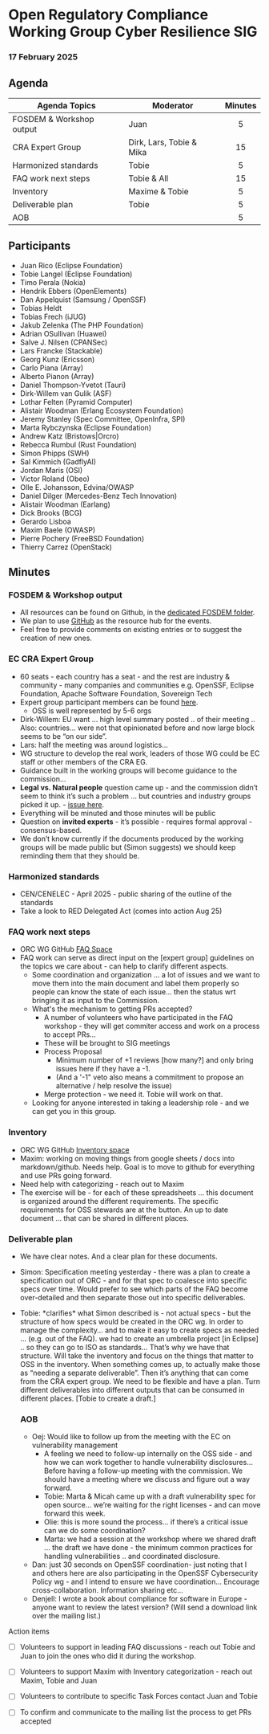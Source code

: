 # **Open Regulatory Compliance Working Group** Cyber Resilience SIG

###  17 February 2025
##  Agenda
 Agenda Topics | Moderator | Minutes |
| ----- | ----- | :---: |
| FOSDEM & Workshop output | Juan | 5|
| CRA Expert Group | Dirk, Lars, Tobie & Mika | 15 |
| Harmonized standards | Tobie | 5 |
| FAQ work next steps| Tobie & All | 15 |
| Inventory | Maxime & Tobie | 5 |
| Deliverable plan | Tobie | 5 |
| AOB | | 5 |

## Participants
* Juan Rico (Eclipse Foundation)  
* Tobie Langel (Eclipse Foundation)
* Timo Perala (Nokia)
* Hendrik Ebbers (OpenElements)
* Dan Appelquist (Samsung / OpenSSF)  
* Tobias Heldt   
* Tobias Frech (iJUG)  
* Jakub Zelenka (The PHP Foundation)  
* Adrian OSullivan (Huawei)  
* Salve J. Nilsen (CPANSec)  
* Lars Francke (Stackable)  
* Georg Kunz (Ericsson)  
* Carlo Piana (Array)  
* Alberto Pianon (Array)  
* Daniel Thompson-Yvetot (Tauri)  
* Dirk-Willem van Gulik (ASF)  
* Lothar Felten (Pyramid Computer)  
* Alistair Woodman (Erlang Ecosystem Foundation)  
* Jeremy Stanley (Spec Committee, OpenInfra, SPI)  
* Marta Rybczynska (Eclipse Foundation) 
* Andrew Katz (Bristows|Orcro)   
* Rebecca Rumbul (Rust Foundation)  
* Simon Phipps (SWH)  
* Sal Kimmich (GadflyAI)  
* Jordan Maris (OSI)  
* Victor Roland (Obeo)  
* Olle E. Johansson, Edvina/OWASP  
* Daniel Dilger (Mercedes-Benz Tech Innovation)  
* Alistair Woodman (Earlang)  
* Dick Brooks (BCG)  
* Gerardo Lisboa  
* Maxim Baele (OWASP)  
* Pierre Pochery (FreeBSD Foundation)  
* Thierry Carrez (OpenStack)

## Minutes
### FOSDEM & Workshop output 

* All resources can be found on Github, in the [dedicated FOSDEM folder](https://github.com/orcwg/orcwg/tree/main/events/2025/FOSDEM).  
* We plan to use [GitHub](https://github.com/orcwg/orcwg/tree/main/events) as the resource hub for the events.  
* Feel free to provide comments on existing entries or to suggest the creation of new ones.

### EC CRA Expert Group 

* 60 seats \- each country has a seat \- and the rest are industry & community \- many companies and communities e.g. OpenSSF, Eclipse Foundation, Apache Software Foundation, Sovereign Tech  
* Expert group participant members can be found [here](https://ec.europa.eu/transparency/expert-groups-register/screen/expert-groups/consult?lang=en&groupID=3967).  
  * OSS is well represented by 5-6 orgs  
* Dirk-Willem: EU want … high level summary posted .. of their meeting ..  Also: countries… were not that opinionated before and now large block seems to be “on our side”.  
* Lars: half the meeting was around logistics…   
* WG structure to develop the real work, leaders of those WG could be EC staff or other members of the CRA EG.  
* Guidance built in the working groups will become guidance to the commission…  
* **Legal vs. Natural people** question came up \- and the commission didn’t seem to think it’s such a problem … but countries and industry groups picked it up. \- [issue here](https://github.com/orcwg/cra-hub/issues/55).   
* Everything will be minuted and those minutes will be public  
* Question on **invited experts** \- it’s possible \- requires formal approval \- consensus-based.   
* We don’t know currently if the documents produced by the working groups will be made public but (Simon suggests) we should keep reminding them that they should be.

### Harmonized standards 

* CEN/CENELEC \- April 2025 \- public sharing of the outline of the standards  
* Take a look to RED Delegated Act (comes into action Aug 25\)

### FAQ work next steps 

* ORC WG GitHub [FAQ Space](https://github.com/orcwg/cra-hub/blob/main/faq.md%20)   
* FAQ work can serve as direct input on the \[expert group\] guidelines on the topics we care about \- can help to clarify different aspects.  
  * Some coordination and organization … a lot of issues and we want to move them into the main document and label them properly so people can know the state of each issue… then the status wrt bringing it as input to the Commission.   
  * What's the mechanism to getting PRs accepted?   
    * A number of volunteers who have participated in the FAQ workshop \- they will get commiter access and work on a process to accept PRs…  
    * These will be brought to SIG meetings   
    * Process Proposal  
      * Minimum number of \+1 reviews \[how many?\] and only bring issues here if they have a \-1.  
      * (And a '-1" veto also means a commitment to propose an alternative / help resolve the issue)   
    * Merge protection \- we need it. Tobie will work on that.  
  * Looking for anyone interested in taking a leadership role \- and we can get you in this group.

### Inventory 

* ORC WG GitHub [Inventory space](https://github.com/orcwg/cra-hub/blob/main/inventory.md)  
* Maxim: working on moving things from google sheets / docs into markdown/github. Needs help. Goal is to move to github for everything and use PRs going forward.  
* Need help with categorizing \- reach out to Maxim  
* The exercise will be \- for each of these spreadsheets … this document is organized around the different requirements. The specific requirements for OSS stewards are at the button. An up to date document … that can be shared in different places.

### Deliverable plan 

* We have clear notes. And a clear plan for these documents.  
* Simon: Specification meeting yesterday \- there was a plan to create a specification out of ORC \- and for that spec to coalesce into specific specs over time. Would prefer to see which parts of the FAQ become over-detailed and then separate those out into specific deliverables.  
* Tobie: \*clarifies\* what Simon described is \- not actual specs \- but the structure of how specs would be created in the ORC wg. In order to manage the complexity… and to make it easy to create specs as needed … (e.g. out of the FAQ). we had to create an umbrella project \[in Eclipse\] .. so they can go to ISO as standards… That’s why we have that structure. Will take the inventory and focus on the things that matter to OSS in the inventory. When something comes up, to actually make those as “needing a separate deliverable”. Then it’s anything that can come from the CRA expert group. We need to be flexible and have a plan. Turn different deliverables into different outputs that can be consumed in different places. \[Tobie to create a draft.\]

  ### AOB 

  * Oej: Would like to follow up from the meeting with the EC on vulnerability management  
    * A feeling we need to follow-up internally on the OSS side \- and how we can work together to handle vulnerability disclosures… Before having a follow-up meeting with the commission. We should have a meeting where we discuss and figure out a way forward.  
    * Tobie: Marta & Micah came up with a draft vulnerability spec for open source… we’re waiting for the right licenses \- and can move forward this week.  
    * Olie: this is more sound the process… if there’s a critical issue can we do some coordination?  
    * Marta: we had a session at the workshop where we shared draft … the draft we have done \- the minimum common practices for handling vulnerabilities .. and coordinated disclosure.  
  * Dan: just 30 seconds on OpenSSF coordination- just noting that I and others here are also participating in the OpenSSF Cybersecurity Policy wg \- and I intend to ensure we have coordination… Encourage cross-collaboration. Information sharing etc…  
  * Denjell: I wrote a book about compliance for software in Europe \- anyone want to review the latest version? (Will send a download link over the mailing list.)

Action items

- [ ] Volunteers to support in leading FAQ discussions \- reach out Tobie and Juan to join the ones who did it during the workshop.  
- [ ] Volunteers to support Maxim with Inventory categorization \- reach out Maxim, Tobie and Juan  
- [ ] Volunteers to contribute to specific Task Forces contact Juan and Tobie  
- [ ] To confirm and communicate to the mailing list the process to get PRs accepted

